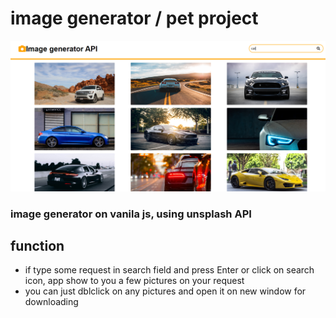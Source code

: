 # image generator / pet project

![main screen](/readMeAssets/mainScreen.png)

### image generator on vanila js, using unsplash API

## function

* if type some request in search field and press Enter or click on search icon, app show to you a few pictures on your request
* you can just dblclick on any pictures and open it on new window for downloading
